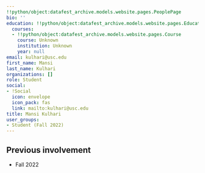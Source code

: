 ```yaml
---
!!python/object:datafest_archive.models.website.pages.PeoplePage
bio: ''
education: !!python/object:datafest_archive.models.website.pages.Education
  courses:
  - !!python/object:datafest_archive.models.website.pages.Course
    course: Unknown
    institution: Unknown
    year: null
email: kulhari@usc.edu
first_name: Mansi
last_name: Kulhari
organizations: []
role: Student
social:
- !Social
  icon: envelope
  icon_pack: fas
  link: mailto:kulhari@usc.edu
title: Mansi Kulhari
user_groups:
- Student (Fall 2022)
---
```



## Previous involvement

* Fall 2022

